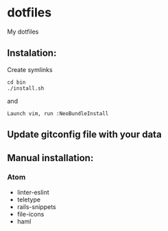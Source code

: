 dotfiles
========

My dotfiles

## Instalation:
Create symlinks
```
cd bin
./install.sh
```

and
```
Launch vim, run :NeoBundleInstall
```

## Update gitconfig file with your data


## Manual installation:

### Atom
 
* linter-eslint
* teletype
* rails-snippets
* file-icons
* haml
